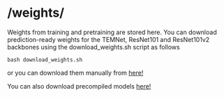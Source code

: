 # /weights/
Weights from training and pretraining are stored here.
You can download prediction-ready weights for the TEMNet, ResNet101 and ResNet101v2 backbones using the download_weights.sh script as follows
```
bash download_weights.sh
```
or you can download them manually from [here!](https://drive.google.com/drive/folders/1xVI2fNImtZ3lKu9vZOEjCVKcpEWb3p_7?usp=sharing)

You can also download precompiled models [here!](https://drive.google.com/drive/folders/1adwCFxLSpsOyFnqaSv2gh6pKIpbJ9vTP?usp=sharing)
